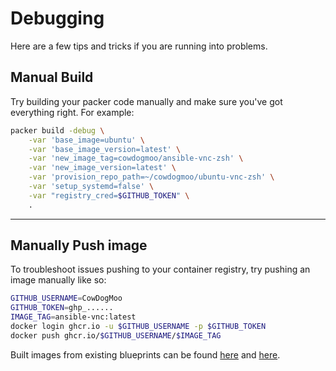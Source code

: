 # Debugging

Here are a few tips and tricks if you are
running into problems.

## Manual Build

Try building your packer code manually and make sure
you've got everything right. For example:

```bash
packer build -debug \
    -var 'base_image=ubuntu' \
    -var 'base_image_version=latest' \
    -var 'new_image_tag=cowdogmoo/ansible-vnc-zsh' \
    -var 'new_image_version=latest' \
    -var 'provision_repo_path=~/cowdogmoo/ubuntu-vnc-zsh' \
    -var 'setup_systemd=false' \
    -var "registry_cred=$GITHUB_TOKEN" \
    .
```

---

## Manually Push image

To troubleshoot issues pushing to your container registry,
try pushing an image manually like so:

```bash
GITHUB_USERNAME=CowDogMoo
GITHUB_TOKEN=ghp_......
IMAGE_TAG=ansible-vnc:latest
docker login ghcr.io -u $GITHUB_USERNAME -p $GITHUB_TOKEN
docker push ghcr.io/$GITHUB_USERNAME/$IMAGE_TAG
```

Built images from existing blueprints can be
found [here](https://github.com/orgs/CowDogMoo/packages) and [here](https://github.com/l50?tab=packages).
